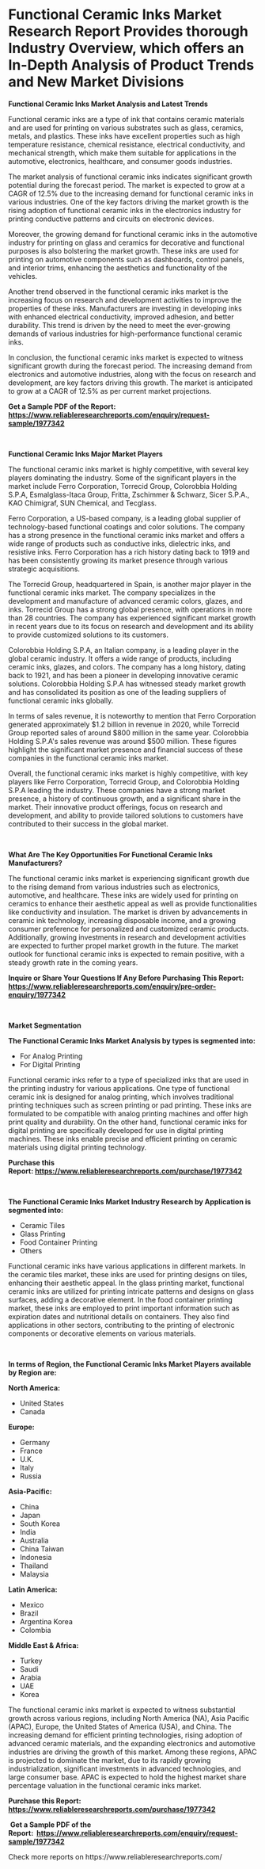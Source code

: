 <p><h1>Functional Ceramic Inks Market Research Report Provides thorough Industry Overview, which offers an In-Depth Analysis of Product Trends and New Market Divisions</h1></p><p><strong>Functional Ceramic Inks Market Analysis and Latest Trends</strong></p>
<p><p>Functional ceramic inks are a type of ink that contains ceramic materials and are used for printing on various substrates such as glass, ceramics, metals, and plastics. These inks have excellent properties such as high temperature resistance, chemical resistance, electrical conductivity, and mechanical strength, which make them suitable for applications in the automotive, electronics, healthcare, and consumer goods industries.</p><p>The market analysis of functional ceramic inks indicates significant growth potential during the forecast period. The market is expected to grow at a CAGR of 12.5% due to the increasing demand for functional ceramic inks in various industries. One of the key factors driving the market growth is the rising adoption of functional ceramic inks in the electronics industry for printing conductive patterns and circuits on electronic devices.</p><p>Moreover, the growing demand for functional ceramic inks in the automotive industry for printing on glass and ceramics for decorative and functional purposes is also bolstering the market growth. These inks are used for printing on automotive components such as dashboards, control panels, and interior trims, enhancing the aesthetics and functionality of the vehicles.</p><p>Another trend observed in the functional ceramic inks market is the increasing focus on research and development activities to improve the properties of these inks. Manufacturers are investing in developing inks with enhanced electrical conductivity, improved adhesion, and better durability. This trend is driven by the need to meet the ever-growing demands of various industries for high-performance functional ceramic inks.</p><p>In conclusion, the functional ceramic inks market is expected to witness significant growth during the forecast period. The increasing demand from electronics and automotive industries, along with the focus on research and development, are key factors driving this growth. The market is anticipated to grow at a CAGR of 12.5% as per current market projections.</p></p>
<p><strong>Get a Sample PDF of the Report:&nbsp; <a href="https://www.reliableresearchreports.com/enquiry/request-sample/1977342">https://www.reliableresearchreports.com/enquiry/request-sample/1977342</a></strong></p>
<p>&nbsp;</p>
<p><strong>Functional Ceramic Inks Major Market Players</strong></p>
<p><p>The functional ceramic inks market is highly competitive, with several key players dominating the industry. Some of the significant players in the market include Ferro Corporation, Torrecid Group, Colorobbia Holding S.P.A, Esmalglass-Itaca Group, Fritta, Zschimmer & Schwarz, Sicer S.P.A., KAO Chimigraf, SUN Chemical, and Tecglass.</p><p>Ferro Corporation, a US-based company, is a leading global supplier of technology-based functional coatings and color solutions. The company has a strong presence in the functional ceramic inks market and offers a wide range of products such as conductive inks, dielectric inks, and resistive inks. Ferro Corporation has a rich history dating back to 1919 and has been consistently growing its market presence through various strategic acquisitions.</p><p>The Torrecid Group, headquartered in Spain, is another major player in the functional ceramic inks market. The company specializes in the development and manufacture of advanced ceramic colors, glazes, and inks. Torrecid Group has a strong global presence, with operations in more than 28 countries. The company has experienced significant market growth in recent years due to its focus on research and development and its ability to provide customized solutions to its customers.</p><p>Colorobbia Holding S.P.A, an Italian company, is a leading player in the global ceramic industry. It offers a wide range of products, including ceramic inks, glazes, and colors. The company has a long history, dating back to 1921, and has been a pioneer in developing innovative ceramic solutions. Colorobbia Holding S.P.A has witnessed steady market growth and has consolidated its position as one of the leading suppliers of functional ceramic inks globally.</p><p>In terms of sales revenue, it is noteworthy to mention that Ferro Corporation generated approximately $1.2 billion in revenue in 2020, while Torrecid Group reported sales of around $800 million in the same year. Colorobbia Holding S.P.A's sales revenue was around $500 million. These figures highlight the significant market presence and financial success of these companies in the functional ceramic inks market.</p><p>Overall, the functional ceramic inks market is highly competitive, with key players like Ferro Corporation, Torrecid Group, and Colorobbia Holding S.P.A leading the industry. These companies have a strong market presence, a history of continuous growth, and a significant share in the market. Their innovative product offerings, focus on research and development, and ability to provide tailored solutions to customers have contributed to their success in the global market.</p></p>
<p>&nbsp;</p>
<p><strong>What Are The Key Opportunities For Functional Ceramic Inks Manufacturers?</strong></p>
<p><p>The functional ceramic inks market is experiencing significant growth due to the rising demand from various industries such as electronics, automotive, and healthcare. These inks are widely used for printing on ceramics to enhance their aesthetic appeal as well as provide functionalities like conductivity and insulation. The market is driven by advancements in ceramic ink technology, increasing disposable income, and a growing consumer preference for personalized and customized ceramic products. Additionally, growing investments in research and development activities are expected to further propel market growth in the future. The market outlook for functional ceramic inks is expected to remain positive, with a steady growth rate in the coming years.</p></p>
<p><strong>Inquire or Share Your Questions If Any Before Purchasing This Report: <a href="https://www.reliableresearchreports.com/enquiry/pre-order-enquiry/1977342">https://www.reliableresearchreports.com/enquiry/pre-order-enquiry/1977342</a></strong></p>
<p>&nbsp;</p>
<p><strong>Market Segmentation</strong></p>
<p><strong>The Functional Ceramic Inks Market Analysis by types is segmented into:</strong></p>
<p><ul><li>For Analog Printing</li><li>For Digital Printing</li></ul></p>
<p><p>Functional ceramic inks refer to a type of specialized inks that are used in the printing industry for various applications. One type of functional ceramic ink is designed for analog printing, which involves traditional printing techniques such as screen printing or pad printing. These inks are formulated to be compatible with analog printing machines and offer high print quality and durability. On the other hand, functional ceramic inks for digital printing are specifically developed for use in digital printing machines. These inks enable precise and efficient printing on ceramic materials using digital printing technology.</p></p>
<p><strong>Purchase this Report:&nbsp;<a href="https://www.reliableresearchreports.com/purchase/1977342">https://www.reliableresearchreports.com/purchase/1977342</a></strong></p>
<p>&nbsp;</p>
<p><strong>The Functional Ceramic Inks Market Industry Research by Application is segmented into:</strong></p>
<p><ul><li>Ceramic Tiles</li><li>Glass Printing</li><li>Food Container Printing</li><li>Others</li></ul></p>
<p><p>Functional ceramic inks have various applications in different markets. In the ceramic tiles market, these inks are used for printing designs on tiles, enhancing their aesthetic appeal. In the glass printing market, functional ceramic inks are utilized for printing intricate patterns and designs on glass surfaces, adding a decorative element. In the food container printing market, these inks are employed to print important information such as expiration dates and nutritional details on containers. They also find applications in other sectors, contributing to the printing of electronic components or decorative elements on various materials.</p></p>
<p>&nbsp;</p>
<p><strong>In terms of Region, the Functional Ceramic Inks Market Players available by Region are:</strong></p>
<p>
    <p> <strong> North America: </strong>
        <ul>
            <li>United States</li>
            <li>Canada</li>
        </ul>
        </p> 
    <p> <strong> Europe: </strong>
        <ul>
            <li>Germany</li>
            <li>France</li>
            <li>U.K.</li>
            <li>Italy</li>
            <li>Russia</li>
        </ul>
        </p> 
    <p> <strong> Asia-Pacific: </strong>
        <ul>
            <li>China</li>
            <li>Japan</li>
            <li>South Korea</li>
            <li>India</li>
            <li>Australia</li>
            <li>China Taiwan</li>
            <li>Indonesia</li>
            <li>Thailand</li>
            <li>Malaysia</li>
        </ul>
        </p> 
    <p> <strong> Latin America: </strong>
        <ul>
            <li>Mexico</li>
            <li>Brazil</li>
            <li>Argentina Korea</li>
            <li>Colombia</li>
        </ul>
        </p> 
    <p> <strong> Middle East & Africa: </strong>
        <ul>
            <li>Turkey</li>
            <li>Saudi</li>
            <li>Arabia</li>
            <li>UAE</li>
            <li>Korea</li>
        </ul>
    </p>
    </p>
<p><p>The functional ceramic inks market is expected to witness substantial growth across various regions, including North America (NA), Asia Pacific (APAC), Europe, the United States of America (USA), and China. The increasing demand for efficient printing technologies, rising adoption of advanced ceramic materials, and the expanding electronics and automotive industries are driving the growth of this market. Among these regions, APAC is projected to dominate the market, due to its rapidly growing industrialization, significant investments in advanced technologies, and large consumer base. APAC is expected to hold the highest market share percentage valuation in the functional ceramic inks market.</p></p>
<p><strong>Purchase this Report: <a href="https://www.reliableresearchreports.com/purchase/1977342">https://www.reliableresearchreports.com/purchase/1977342</a></strong></p>
<p>&nbsp;<strong>Get a Sample PDF of the Report:&nbsp;&nbsp;<a href="https://www.reliableresearchreports.com/enquiry/request-sample/1977342">https://www.reliableresearchreports.com/enquiry/request-sample/1977342</a></strong></p>
<p><strong></strong></p>
<p>Check more reports on https://www.reliableresearchreports.com/</p>
